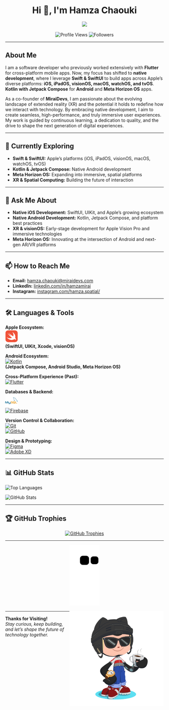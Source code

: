 
<h1 align="center">Hi 👋, I'm Hamza Chaouki</h1>

<p align="center">
  <img src="https://readme-typing-svg.herokuapp.com?lines=Welcome,+Let's+connect+and+innovate!+💖" />
</p>

<p align="center">
  <img src="https://komarev.com/ghpvc/?username=hamzamirai&label=Profile%20views&color=004080&style=flat" alt="Profile Views" height="30" width="160" />
  <img src="https://img.shields.io/github/followers/hamzamirai?label=Followers&color=800000&style=flat" alt="Followers" height="30" width="120" />
</p>

---

## About Me

I am a software developer who previously worked extensively with **Flutter** for cross-platform mobile apps. Now, my focus has shifted to **native development**, where I leverage **Swift & SwiftUI** to build apps across Apple’s diverse platforms: **iOS, iPadOS, visionOS, macOS, watchOS, and tvOS**. **Kotlin with Jetpack Compose** for **Android** and **Meta Horizon OS** apps.

As a co-founder of **MiraiDevs**, I am passionate about the evolving landscape of extended reality (XR) and the potential it holds to redefine how we interact with technology. By embracing native development, I aim to create seamless, high-performance, and truly immersive user experiences. My work is guided by continuous learning, a dedication to quality, and the drive to shape the next generation of digital experiences.

---

## 🌱 Currently Exploring

- **Swift & SwiftUI:** Apple’s platforms (iOS, iPadOS, visionOS, macOS, watchOS, tvOS)
- **Kotlin & Jetpack Compose:** Native Android development
- **Meta Horizon OS:** Expanding into immersive, spatial platforms
- **XR & Spatial Computing:** Building the future of interaction

---

## 💬 Ask Me About

- **Native iOS Development:** SwiftUI, UIKit, and Apple’s growing ecosystem
- **Native Android Development:** Kotlin, Jetpack Compose, and platform best practices
- **XR & visionOS:** Early-stage development for Apple Vision Pro and immersive technologies
- **Meta Horizon OS:** Innovating at the intersection of Android and next-gen AR/VR platforms

---

## 📫 How to Reach Me

- **Email:** [hamza.chaouki@miraidevs.com](mailto:hamza.chaouki@miraidevs.com)
- **LinkedIn:** [linkedin.com/in/hamzamirai](https://linkedin.com/in/hamzamirai)
- **Instagram:** [instagram.com/hamza.spatial/](https://instagram.com/hamza.spatial)

---

## 🛠️ Languages & Tools

**Apple Ecosystem:**  
<a href="https://developer.apple.com/swift/" target="_blank">
  <img src="https://raw.githubusercontent.com/devicons/devicon/master/icons/swift/swift-original.svg" alt="Swift" width="40" height="40"/>
</a>  
**(SwiftUI, UIKit, Xcode, visionOS)**

**Android Ecosystem:**  
<a href="https://developer.android.com/kotlin" target="_blank">
  <img src="https://www.vectorlogo.zone/logos/kotlinlang/kotlinlang-icon.svg" alt="Kotlin" width="40" height="40"/>
</a>  
**(Jetpack Compose, Android Studio, Meta Horizon OS)**

**Cross-Platform Experience (Past):**  
<a href="https://flutter.dev" target="_blank">
  <img src="https://www.vectorlogo.zone/logos/flutterio/flutterio-icon.svg" alt="Flutter" width="40" height="40"/>
</a>

**Databases & Backend:**  
<a href="https://www.mysql.com/" target="_blank">
  <img src="https://raw.githubusercontent.com/devicons/devicon/master/icons/mysql/mysql-original-wordmark.svg" alt="MySQL" width="40" height="40"/>
</a>  
<a href="https://firebase.google.com/" target="_blank">
  <img src="https://www.vectorlogo.zone/logos/firebase/firebase-icon.svg" alt="Firebase" width="40" height="40"/>
</a>

**Version Control & Collaboration:**  
<a href="https://git-scm.com/" target="_blank">
  <img src="https://www.vectorlogo.zone/logos/git-scm/git-scm-icon.svg" alt="Git" width="40" height="40"/>
</a>  
<a href="https://github.com/" target="_blank">
  <img src="https://www.vectorlogo.zone/logos/github/github-icon.svg" alt="GitHub" width="40" height="40"/>
</a>

**Design & Prototyping:**  
<a href="https://www.figma.com/" target="_blank">
  <img src="https://www.vectorlogo.zone/logos/figma/figma-icon.svg" alt="Figma" width="40" height="40"/>
</a>  
<a href="https://www.adobe.com/products/xd.html" target="_blank">
  <img src="https://cdn.worldvectorlogo.com/logos/adobe-xd.svg" alt="Adobe XD" width="40" height="40"/>
</a>

---

## 📊 GitHub Stats

<p>
  <img src="https://github-readme-stats.vercel.app/api/top-langs?username=hamzamirai&show_icons=true&locale=en&layout=compact&theme=radical&hide_border=true" alt="Top Languages" />
</p>

<p>
  <img src="https://github-readme-stats.vercel.app/api?username=hamzamirai&show_icons=true&locale=en&theme=tokyonight" alt="GitHub Stats" />
</p>

---

## 🏆 GitHub Trophies

<p align="center">
 <a href="https://github.com/ryo-ma/github-profile-trophy">
   <img src="https://github-profile-trophy.vercel.app/?username=hamzamirai&theme=algolia" alt="GitHub Trophies" />
 </a>
</p>

---

<p align="center">
  <img src="https://github.com/Amira-Zahran/Amira-zahran/blob/output/github-contribution-grid-snake.svg" alt="Snake Animation"/>
</p>

<img alt="Night Coding" src="https://raw.githubusercontent.com/AhmedFathyDev/AhmedFathyDev/main/GitHub.png" align="right" height="300"/>

---

**Thanks for Visiting!**  
_Stay curious, keep building, and let’s shape the future of technology together._
